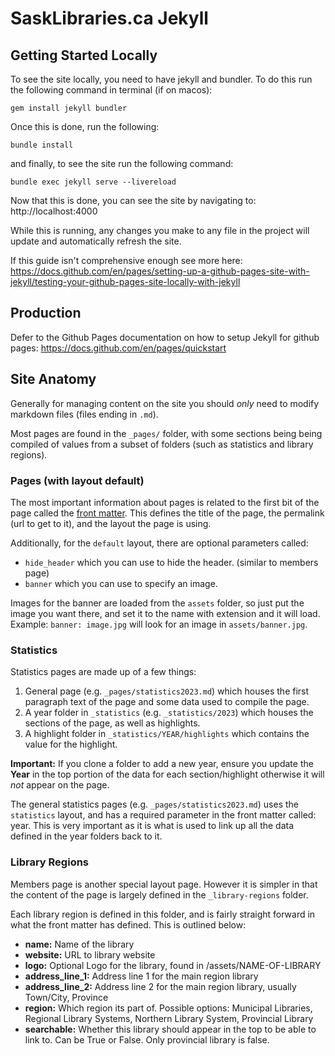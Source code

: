# SaskLibraries.ca Jekyll

## Getting Started Locally

To see the site locally, you need to have jekyll and bundler. To do this run the following command in terminal (if on macos):

`gem install jekyll bundler`

Once this is done, run the following:

`bundle install`

and finally, to see the site run the following command:

`bundle exec jekyll serve --livereload`

Now that this is done, you can see the site by navigating to: http://localhost:4000

While this is running, any changes you make to any file in the project will update and automatically refresh the site.

If this guide isn't comprehensive enough see more here: https://docs.github.com/en/pages/setting-up-a-github-pages-site-with-jekyll/testing-your-github-pages-site-locally-with-jekyll

## Production

Defer to the Github Pages documentation on how to setup Jekyll for github pages: https://docs.github.com/en/pages/quickstart

## Site Anatomy

Generally for managing content on the site you should _only_ need to modify markdown files (files ending in `.md`). 

Most pages are found in the `_pages/` folder, with some sections being being compiled of values from a subset of folders (such as statistics and library regions).

### Pages (with layout default)

The most important information about pages is related to the first bit of the page called the [front matter](https://jekyllrb.com/docs/front-matter/). This defines the title of the page, the permalink (url to get to it), and the layout the page is using. 

Additionally, for the `default` layout, there are optional parameters called: 
- `hide_header` which you can use to hide the header. (similar to members page)
- `banner` which you can use to specify an image. 

Images for the banner are loaded from the `assets` folder, so just put the image you want there, and set it to the name with extension and it will load. Example: `banner: image.jpg` will look for an image in `assets/banner.jpg`.

### Statistics

Statistics pages are made up of a few things:
1. General page (e.g. `_pages/statistics2023.md`) which houses the first paragraph text of the page and some data used to compile the page.
2. A year folder in `_statistics` (e.g. `_statistics/2023`) which houses the sections of the page, as well as highlights.
3. A highlight folder in `_statistics/YEAR/highlights` which contains the value for the highlight.

**Important:** If you clone a folder to add a new year, ensure you update the **Year** in the top portion of the data for each section/highlight otherwise it will _not_ appear on the page.

The general statistics pages (e.g. `_pages/statistics2023.md`) uses the `statistics` layout, and has a required parameter in the front matter called: year. This is very important as it is what is used to link up all the data defined in the year folders back to it.

### Library Regions

Members page is another special layout page. However it is simpler in that the content of the page is largely defined in the `_library-regions` folder.

Each library region is defined in this folder, and is fairly straight forward in what the front matter has defined. This is outlined below:

- **name:** Name of the library
- **website:** URL to library website
- **logo:** Optional Logo for the library, found in /assets/NAME-OF-LIBRARY 
- **address_line_1:** Address line 1 for the main region library
- **address_line_2:** Address line 2 for the main region library, usually Town/City, Province
- **region:** Which region its part of. Possible options: Municipal Libraries, Regional Library Systems, Northern Library System, Provincial Library
- **searchable:** Whether this library should appear in the top to be able to link to. Can be True or False. Only provincial library is false.